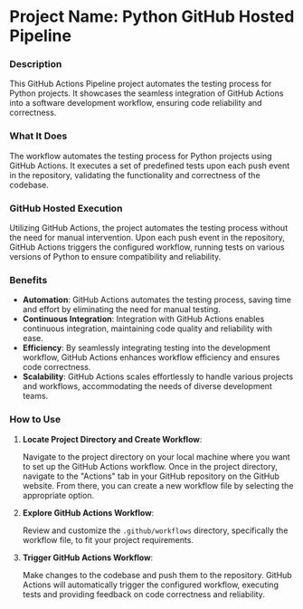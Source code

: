 
# Project Name: Python GitHub Hosted Pipeline

### Description

This GitHub Actions Pipeline project automates the testing process for Python projects. It showcases the seamless integration of GitHub Actions into a software development workflow, ensuring code reliability and correctness.

### What It Does

The workflow automates the testing process for Python projects using GitHub Actions. It executes a set of predefined tests upon each push event in the repository, validating the functionality and correctness of the codebase.

### GitHub Hosted Execution

Utilizing GitHub Actions, the project automates the testing process without the need for manual intervention. Upon each push event in the repository, GitHub Actions triggers the configured workflow, running tests on various versions of Python to ensure compatibility and reliability.

### Benefits

- **Automation**: GitHub Actions automates the testing process, saving time and effort by eliminating the need for manual testing.
- **Continuous Integration**: Integration with GitHub Actions enables continuous integration, maintaining code quality and reliability with ease.
- **Efficiency**: By seamlessly integrating testing into the development workflow, GitHub Actions enhances workflow efficiency and ensures code correctness.
- **Scalability**: GitHub Actions scales effortlessly to handle various projects and workflows, accommodating the needs of diverse development teams.

### How to Use

1. **Locate Project Directory and Create Workflow**:

    Navigate to the project directory on your local machine where you want to set up the GitHub Actions workflow. Once in the project directory, navigate to the "Actions" tab in your GitHub repository on the GitHub website. From there, you can create a new workflow file by selecting the appropriate option.

2. **Explore GitHub Actions Workflow**:

    Review and customize the `.github/workflows` directory, specifically the workflow file, to fit your project requirements.

3. **Trigger GitHub Actions Workflow**:

    Make changes to the codebase and push them to the repository. GitHub Actions will automatically trigger the configured workflow, executing tests and providing feedback on code correctness and reliability.
